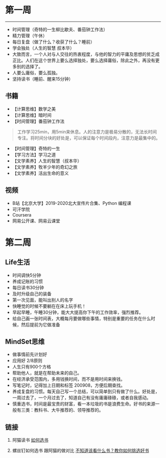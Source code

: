 # 第一周
---
* 时间管理（奇特的一生柳比歇夫、番茄钟工作法）
* 精力管理（午休）
* 每日复盘（做了什么？收获了什么？睡前）
* 学会独处（人生的智慧 叔本华）
* 大致而言，一个人对与人交往的热衷程度，与他的智力的平庸及思想的贫乏成正比。人们在这个世界上要么选择独处，要么选择庸俗，除此之外，再没有更多别的选择了。
* 人要么庸俗，要么孤独。
* 坚持读书（睡前、醒来15分钟）

## 书籍
* 【计算思维】数学之美
* 【计算思维】暗时间
* 【时间管理】番茄钟工作法
> 工作学习25min，用5min来休息。人的注意力是极易分散的，无法长时间专注。将时间分块的好处是，可以保证每个时间段内，注意力是最集中的。
* 【时间管理】奇特的一生
* 【学习方法】学习之道
* 【文学素养】人生的智慧（叔本华）
* 【文学素养】牧羊少年的奇幻之旅
* 【文学素养】活出生命的意义


## 视频
* B站【北京大学】2019-2020北大宣传片合集、Python 编程课
* 可汗学院	
* Coursera
* 网易公开课、网易云课堂

# 第二周
## Life生活
* 时间调快5分钟
* 养成记账的习惯
* 每日读书30分钟
* 及时升级自己的装备
* 第一次见面，能叫出别人的名字
* 快睡觉的时候不要躺在在床上玩手机！
* 早起早睡，午睡30分钟，能大大提高你下午的工作效率，强烈推荐。
* 给自己画一张时间表，大概每月要做哪些事情，特别是重要的任务在什么时候，然后提前为它做准备

## MindSet思维
* 做事情前先计划好
* 应用好 2/8原则
* 人生只有900个方格
* 帮助他人，就是在帮助未来的自己。
* 在经济承受范围内，多用钱换时间，而不是用时间来换钱。
* 写笔记时，记得加上日期和标签 200908，方便后期查找。
* 养成复盘的习惯。每天自己写一个总结，可以简单到只有做了什么。好处是，一周过去了，一个月过去了，知道自己有没有庸庸碌碌，或者自我感动。
* 慎重选书，时间是最宝贵的财富，看一本垃圾的书是浪费生命。好书的来源一般有三类：教科书、大牛推荐的、领导推荐的。



## 链接
1. 阿猫读书 [如何选书]()

2. 螺丝钉如何选书 跟阿猫的做对比
[不知道该看什么书？教你如何挑选好书](https://mp.weixin.qq.com/s/iUfO2y3ufOG1KerPP14HUA)

 

